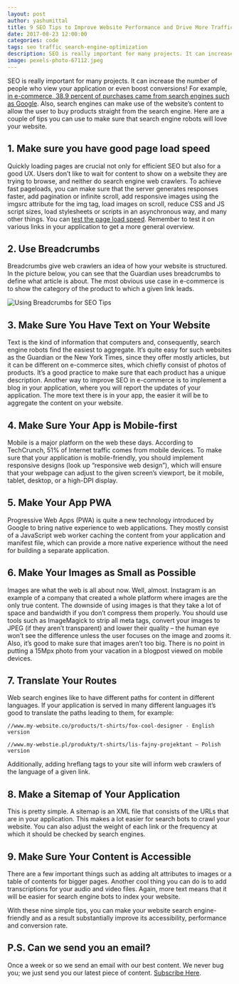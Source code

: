 ```yaml
---
layout: post
author: yashumittal
title: 9 SEO Tips to Improve Website Performance and Drive More Traffic
date: 2017-08-23 12:00:00
categories: code
tags: seo traffic search-engine-optimization
description: SEO is really important for many projects. It can increase the number of people who view your application or even boost conversions allowing the user to buy products straight from the search engine.
image: pexels-photo-67112.jpeg
---
```


SEO is really important for many projects. It can increase the number of people who view your application or even boost conversions! For example, [in e-commerce, 38.9 percent of purchases came from search engines such as Google](//www.businessinsider.com/most-online-shoppers-are-using-search-engines-before-they-buy-2016-4?IR=T). Also, search engines can make use of the website’s content to allow the user to buy products straight from the search engine. Here are a couple of tips you can use to make sure that search engine robots will love your website.

## 1. Make sure you have good page load speed

Quickly loading pages are crucial not only for efficient SEO but also for a good UX. Users don’t like to wait for content to show on a website they are trying to browse, and neither do search engine web crawlers. To achieve fast pageloads, you can make sure that the server generates responses faster, add pagination or infinite scroll, add responsive images using the imgsrc attribute for the img tag, load images on scroll, reduce CSS and JS script sizes, load stylesheets or scripts in an asynchronous way, and many other things. You can [test the page load speed](//developers.google.com/speed/pagespeed/insights/). Remember to test it on various links in your application to get a more general overview.

## 2. Use Breadcrumbs

Breadcrumbs give web crawlers an idea of how your website is structured. In the picture below, you can see that the Guardian uses breadcrumbs to define what article is about. The most obvious use case in e-commerce is to show the category of the product to which a given link leads.

![Using Breadcrumbs for SEO Tips](//blog.codecarrot.net/images/seotips.png)

## 3. Make Sure You Have Text on Your Website

Text is the kind of information that computers and, consequently, search engine robots find the easiest to aggregate. It’s quite easy for such websites as the Guardian or the New York Times, since they offer mostly articles, but it can be different on e-commerce sites, which chiefly consist of photos of products. It’s a good practice to make sure that each product has a unique description. Another way to improve SEO in e-commerce is to implement a blog in your application, where you will report the updates of your application. The more text there is in your app, the easier it will be to aggregate the content on your website.

## 4. Make Sure Your App is Mobile-first

Mobile is a major platform on the web these days. According to TechCrunch, 51% of Internet traffic comes from mobile devices. To make sure that your application is mobile-friendly, you should implement responsive designs (look up “responsive web design”), which will ensure that your webpage can adjust to the given screen’s viewport, be it mobile, tablet, desktop, or a high-DPI display.

## 5. Make Your App PWA

Progressive Web Apps (PWA) is quite a new technology introduced by Google to bring native experience to web applications. They mostly consist of a JavaScript web worker caching the content from your application and manifest file, which can provide a more native experience without the need for building a separate application.

## 6. Make Your Images as Small as Possible

Images are what the web is all about now. Well, almost. Instagram is an example of a company that created a whole platform where images are the only true content. The downside of using images is that they take a lot of space and bandwidth if you don’t compress them properly. You should use tools such as ImageMagick to strip all meta tags, convert your images to JPEG (if they aren’t transparent) and lower their quality – the human eye won’t see the difference unless the user focuses on the image and zooms it. Also, it’s good to make sure that images aren’t too big. There is no point in putting a 15Mpx photo from your vacation in a blogpost viewed on mobile devices.

## 7. Translate Your Routes

Web search engines like to have different paths for content in different languages. If your application is served in many different languages it’s good to translate the paths leading to them, for example:

```
//www.my-website.co/products/t-shirts/fox-cool-designer - English version

//www.my-webstie.pl/produkty/t-shirts/lis-fajny-projektant – Polish version
```

Additionally, adding hreflang tags to your site will inform web crawlers of the language of a given link.

## 8. Make a Sitemap of Your Application

This is pretty simple. A sitemap is an XML file that consists of the URLs that are in your application. This makes a lot easier for search bots to crawl your website. You can also adjust the weight of each link or the frequency at which it should be checked by search engines.

## 9. Make Sure Your Content is Accessible

There are a few important things such as adding alt attributes to images or a table of contents for bigger pages. Another cool thing you can do is to add transcriptions for your audio and video files. Again, more text means that it will be easier for search engine bots to index your website.

With these nine simple tips, you can make your website search engine-friendly and as a result substantially improve its accessibility, performance and conversion rate.

## P.S. Can we send you an email?

Once a week or so we send an email with our best content. We never bug you; we just send you our latest piece of content. [Subscribe Here](#subscribe).

